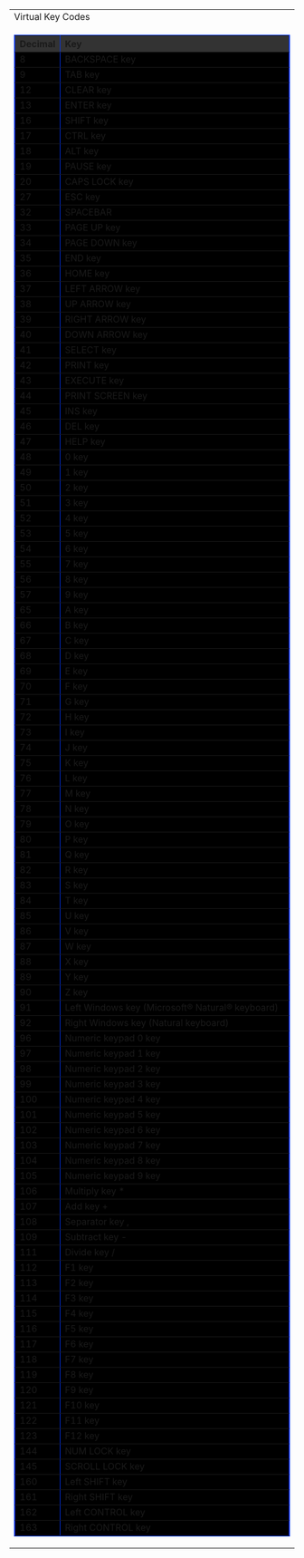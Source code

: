 
<body>
<table width="640" align="center" cellspacing="10" class="table">
  <tr>
    <td class="header">Virtual Key Codes</td>
  </tr>
  <tr>
    <td class="tds">
    <table width="613" border="1" cellpadding="1" cellspacing="0" bordercolor="#0037ff" bgcolor="#000000">
    <tr bgcolor="#eeeeee" align="top">
      <th bgcolor="#333333">Decimal</th>
      <th width="539" align="left" bgcolor="#333333">Key</th>
    </tr>
    <tr valign="top">
      <td>8</td>
      <td>BACKSPACE key </td>
    </tr>
    <tr valign="top">
      <td>9</td>
      <td>TAB key </td>
    </tr>
    <tr valign="top">
      <td>12</td>
      <td>CLEAR key </td>
    </tr>
    <tr valign="top">
      <td>13</td>
      <td>ENTER key </td>
    </tr>
    <tr valign="top">
      <td>16</td>
      <td>SHIFT key </td>
    </tr>
    <tr valign="top">
      <td>17</td>
      <td>CTRL key </td>
    </tr>
    <tr valign="top">
      <td>18</td>
      <td>ALT key </td>
    </tr>
    <tr valign="top">
      <td>19</td>
      <td>PAUSE key </td>
    </tr>
    <tr valign="top">
      <td>20</td>
      <td>CAPS LOCK key </td>
    </tr>
    <tr valign="top">
      <td>27</td>
      <td>ESC key </td>
    </tr>
    <tr valign="top">
      <td>32</td>
      <td>SPACEBAR </td>
    </tr>
    <tr valign="top">
      <td>33</td>
      <td>PAGE UP key </td>
    </tr>
    <tr valign="top">
      <td>34</td>
      <td>PAGE DOWN key </td>
    </tr>
    <tr valign="top">
      <td>35</td>
      <td>END key </td>
    </tr>
    <tr valign="top">
      <td>36</td>
      <td>HOME key </td>
    </tr>
    <tr valign="top">
      <td>37</td>
      <td>LEFT ARROW key </td>
    </tr>
    <tr valign="top">
      <td>38</td>
      <td>UP ARROW key </td>
    </tr>
    <tr valign="top">
      <td>39</td>
      <td>RIGHT ARROW key </td>
    </tr>
    <tr valign="top">
      <td>40</td>
      <td>DOWN ARROW key </td>
    </tr>
    <tr valign="top">
      <td>41</td>
      <td>SELECT key </td>
    </tr>
    <tr valign="top">
      <td>42</td>
      <td>PRINT key</td>
    </tr>
    <tr valign="top">
      <td>43</td>
      <td>EXECUTE key </td>
    </tr>
    <tr valign="top">
      <td>44</td>
      <td>PRINT SCREEN key </td>
    </tr>
    <tr valign="top">
      <td>45</td>
      <td>INS key </td>
    </tr>
    <tr valign="top">
      <td>46</td>
      <td>DEL key </td>
    </tr>
    <tr valign="top">
      <td>47</td>
      <td>HELP key </td>
    </tr>
    <tr valign="top">
      <td>48</td>
      <td>0 key </td>
    </tr>
    <tr valign="top">
      <td>49</td>
      <td>1 key </td>
    </tr>
    <tr valign="top">
      <td>50</td>
      <td>2 key </td>
    </tr>
    <tr valign="top">
      <td>51</td>
      <td>3 key </td>
    </tr>
    <tr valign="top">
      <td>52</td>
      <td>4 key </td>
    </tr>
    <tr valign="top">
      <td>53</td>
      <td>5 key </td>
    </tr>
    <tr valign="top">
      <td>54</td>
      <td>6 key </td>
    </tr>
    <tr valign="top">
      <td>55</td>
      <td>7 key </td>
    </tr>
    <tr valign="top">
      <td>56</td>
      <td>8 key </td>
    </tr>
    <tr valign="top">
      <td>57</td>
      <td>9 key </td>
    </tr>
    <tr valign="top">
      <td>65</td>
      <td>A key </td>
    </tr>
    <tr valign="top">
      <td>66</td>
      <td>B key </td>
    </tr>
    <tr valign="top">
      <td>67</td>
      <td>C key </td>
    </tr>
    <tr valign="top">
      <td>68</td>
      <td>D key </td>
    </tr>
    <tr valign="top">
      <td>69</td>
      <td>E key </td>
    </tr>
    <tr valign="top">
      <td>70</td>
      <td>F key </td>
    </tr>
    <tr valign="top">
      <td>71</td>
      <td>G key </td>
    </tr>
    <tr valign="top">
      <td>72</td>
      <td>H key </td>
    </tr>
    <tr valign="top">
      <td>73</td>
      <td>I key </td>
    </tr>
    <tr valign="top">
      <td>74</td>
      <td>J key </td>
    </tr>
    <tr valign="top">
      <td>75</td>
      <td>K key </td>
    </tr>
    <tr valign="top">
      <td>76</td>
      <td>L key </td>
    </tr>
    <tr valign="top">
      <td>77</td>
      <td>M key </td>
    </tr>
    <tr valign="top">
      <td>78</td>
      <td>N key </td>
    </tr>
    <tr valign="top">
      <td>79</td>
      <td>O key </td>
    </tr>
    <tr valign="top">
      <td>80</td>
      <td>P key </td>
    </tr>
    <tr valign="top">
      <td>81</td>
      <td>Q key </td>
    </tr>
    <tr valign="top">
      <td>82</td>
      <td>R key </td>
    </tr>
    <tr valign="top">
      <td>83</td>
      <td>S key </td>
    </tr>
    <tr valign="top">
      <td>84</td>
      <td>T key </td>
    </tr>
    <tr valign="top">
      <td>85</td>
      <td>U key </td>
    </tr>
    <tr valign="top">
      <td>86</td>
      <td>V key </td>
    </tr>
    <tr valign="top">
      <td>87</td>
      <td>W key </td>
    </tr>
    <tr valign="top">
      <td>88</td>
      <td>X key </td>
    </tr>
    <tr valign="top">
      <td>89</td>
      <td>Y key </td>
    </tr>
    <tr valign="top">
      <td>90</td>
      <td>Z key </td>
    </tr>
    <tr valign="top">
      <td>91</td>
      <td>Left Windows key (Microsoft® 
        Natural® keyboard) </td>
    </tr>
    <tr valign="top">
      <td>92</td>
      <td>Right Windows key (Natural 
        keyboard) </td>
    </tr>
    <tr valign="top">
      <td>96</td>
      <td>Numeric keypad 0 key </td>
    </tr>
    <tr valign="top">
      <td>97</td>
      <td>Numeric keypad 1 key </td>
    </tr>
    <tr valign="top">
      <td>98</td>
      <td>Numeric keypad 2 key </td>
    </tr>
    <tr valign="top">
      <td>99</td>
      <td>Numeric keypad 3 key </td>
    </tr>
    <tr valign="top">
      <td>100</td>
      <td>Numeric keypad 4 key </td>
    </tr>
    <tr valign="top">
      <td>101</td>
      <td>Numeric keypad 5 key </td>
    </tr>
    <tr valign="top">
      <td>102</td>
      <td>Numeric keypad 6 key </td>
    </tr>
    <tr valign="top">
      <td>103</td>
      <td>Numeric keypad 7 key </td>
    </tr>
    <tr valign="top">
      <td>104</td>
      <td>Numeric keypad 8 key </td>
    </tr>
    <tr valign="top">
      <td>105</td>
      <td>Numeric keypad 9 key </td>
    </tr>
    <tr valign="top">
      <td>106</td>
      <td>Multiply key *</td>
    </tr>
    <tr valign="top">
      <td>107</td>
      <td>Add key +</td>
    </tr>
    <tr valign="top">
      <td>108</td>
      <td>Separator key ,</td>
    </tr>
    <tr valign="top">
      <td>109</td>
      <td>Subtract key -</td>
    </tr>
    <tr valign="top">
      <td>111</td>
      <td>Divide key /</td>
    </tr>
    <tr valign="top">
      <td>112</td>
      <td>F1 key </td>
    </tr>
    <tr valign="top">
      <td>113</td>
      <td>F2 key </td>
    </tr>
    <tr valign="top">
      <td>114</td>
      <td>F3 key </td>
    </tr>
    <tr valign="top">
      <td>115</td>
      <td>F4 key </td>
    </tr>
    <tr valign="top">
      <td>116</td>
      <td>F5 key </td>
    </tr>
    <tr valign="top">
      <td>117</td>
      <td>F6 key </td>
    </tr>
    <tr valign="top">
      <td>118</td>
      <td>F7 key </td>
    </tr>
    <tr valign="top">
      <td>119</td>
      <td>F8 key </td>
    </tr>
    <tr valign="top">
      <td>120</td>
      <td>F9 key </td>
    </tr>
    <tr valign="top">
      <td>121</td>
      <td>F10 key </td>
    </tr>
    <tr valign="top">
      <td>122</td>
      <td>F11 key </td>
    </tr>
    <tr valign="top">
      <td>123</td>
      <td>F12 key </td>
    </tr>
    <tr valign="top">
      <td>144</td>
      <td>NUM LOCK key </td>
    </tr>
    <tr valign="top">
      <td>145</td>
      <td>SCROLL LOCK key </td>
    </tr>
    <tr valign="top">
      <td>160</td>
      <td>Left SHIFT key</td>
    </tr>
    <tr valign="top">
      <td>161</td>
      <td>Right SHIFT key</td>
    </tr>
    <tr valign="top">
      <td>162</td>
      <td>Left CONTROL key</td>
    </tr>
    <tr valign="top">
      <td>163</td>
      <td>Right CONTROL key</td>
    </tr>
</table>

</body>
</html>
